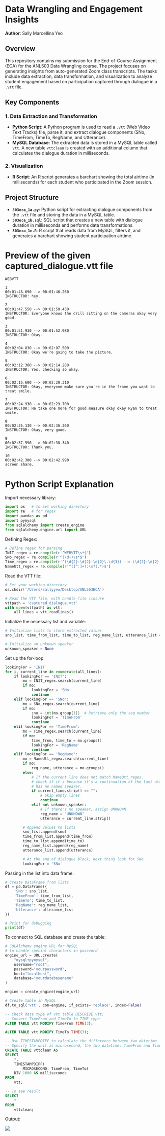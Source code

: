 # Data Wrangling and Engagement Insights

**Author**: Sally Marcellina Yeo  

## Overview

This repository contains my submission for the End-of-Course Assignment (ECA) for the ANL503 Data Wrangling course. The project focuses on generating insights from auto-generated Zoom class transcripts. The tasks include data extraction, data transformation, and visualization to analyze student engagement based on participation captured through dialogue in a `.vtt` file.

## Key Components

### 1. Data Extraction and Transformation
- **Python Script**: A Python program is used to read a `.vtt` (Web Video Text Tracks) file, parse it, and extract dialogue components (SNo, TimeFrom, TimeTo, RegName, and Utterance).
- **MySQL Database**: The extracted data is stored in a MySQL table called `vtt`. A new table `vttclean` is created with an additional column that calculates the dialogue duration in milliseconds.

### 2. Visualization
- **R Script**: An R script generates a barchart showing the total airtime (in milliseconds) for each student who participated in the Zoom session.

## Project Structure

- **`503eca_1a.py`**: Python script for extracting dialogue components from the `.vtt` file and storing the data in a MySQL table.
- **`503eca_1b.sql`**: SQL script that creates a new table with dialogue duration in milliseconds and performs data transformations.
- **`503eca_1c.R`**: R script that reads data from MySQL, filters it, and generates a barchart showing student participation airtime.

# Preview of the given captured_dialogue.vtt file

```plaintext
WEBVTT

1
00:01:45.690 --> 00:01:46.260
INSTRUCTOR: hey.

2
00:01:47.550 --> 00:01:50.430
INSTRUCTOR: Everyone knows the drill sitting on the cameras okay very good.

3
00:01:51.930 --> 00:01:52.980
INSTRUCTOR: Okay.

4
00:02:04.830 --> 00:02:07.500
INSTRUCTOR: Okay we're going to take the picture.

5
00:02:12.360 --> 00:02:14.280
INSTRUCTOR: Yes, checking so okay.

6
00:02:15.600 --> 00:02:20.310
INSTRUCTOR: Okay, everyone make sure you're in the frame you want to treat smile.

7
00:02:24.930 --> 00:02:29.700
INSTRUCTOR: He take one more for good measure okay okay Ryan to treat smile.

8
00:02:35.130 --> 00:02:36.360
INSTRUCTOR: Okay, very good.

9
00:02:37.590 --> 00:02:38.340
INSTRUCTOR: Thank you.

10
00:02:42.300 --> 00:02:42.990
screen share.
```

# Python Script Explanation

Import necessary library:

```python
import os   # to set working directory
import re   # for regex
import pandas as pd
import pymysql
from sqlalchemy import create_engine
from sqlalchemy.engine.url import URL
```
Defining Regex:

```python
# Define regex for parsing
INIT_regex = re.compile(r'^WEBVTT\s*$')
SNo_regex = re.compile(r'^(\d+)\s*$')
Time_regex = re.compile(r'^(\d{2}:\d{2}:\d{2}\.\d{3}) --> (\d{2}:\d{2}:\d{2}\.\d{3})\s*$')
NameUtt_regex = re.compile(r'^([^:]+):\s?(.*)$')
```

Read the VTT file:

```python
# Set your working directory
os.chdir('/Users/sallyyeo/Desktop/ANL503ECA')

# Read the VTT file, with handle file closure
vttpath = 'captured_dialogue.vtt'
with open(vttpath) as vtt:
    all_lines = vtt.readlines()
```

Initialize the necessary list and variable:

```python
# Initialize lists to store extracted values
sno_list, time_from_list, time_to_list, reg_name_list, utterance_list = [], [], [], [], []

# Initialize an unknown speaker
unknown_speaker = None
```

Set up the for-loop:

```python
lookingFor = 'INIT'
for i, current_line in enumerate(all_lines):
    if lookingFor == 'INIT':
        mo = INIT_regex.search(current_line)
        if mo:
            lookingFor = 'SNo'
            continue
    elif lookingFor == 'SNo':
        mo = SNo_regex.search(current_line)
        if mo:
            sno = int(mo.group(1))  # Retrieve only the seq number
            lookingFor = 'TimeFrom'
            continue
    elif lookingFor == 'TimeFrom':
        mo = Time_regex.search(current_line)
        if mo:
            time_from, time_to = mo.groups()
            lookingFor = 'RegName'
            continue
    elif lookingFor == 'RegName':
        mo = NameUtt_regex.search(current_line)
        if mo:
            reg_name, utterance = mo.groups()
        else:
            # If the current line does not match NameUtt_regex,
            # check if it's because it's a continuation of the last utterance or 
            # has no named speaker.
            if current_line.strip() == "":
                # Skip empty lines
                continue
            elif not unknown_speaker:
                # If there's no speaker, assign UNKNOWN
                reg_name = "UNKNOWN"
                utterance = current_line.strip()

        # Append values to lists
        sno_list.append(sno)
        time_from_list.append(time_from)
        time_to_list.append(time_to)
        reg_name_list.append(reg_name)
        utterance_list.append(utterance)

        # At the end of dialogue block, next thing look for SNo
        lookingFor = 'SNo'
```

Passing in the list into data frame:

```python
# Create DataFrame from lists
df = pd.DataFrame({
    'SNo': sno_list,
    'TimeFrom': time_from_list,
    'TimeTo': time_to_list,
    'RegName': reg_name_list,
    'Utterance': utterance_list
})

# Print for debugging
print(df)
```

To connect to SQL database and create the table:

```python
# SQLAlchemy engine URL for MySQL
# to handle special characters in password
engine_url = URL.create(
    "mysql+pymysql",
    username="root",
    password="yourpassword", 
    host="localhost",
    database="yourdatabasename"
)

engine = create_engine(engine_url)

# Create table in MySQL
df.to_sql('vtt', con=engine, if_exists='replace', index=False)
```

```sql
-- Check data type of vtt table DESCRIBE vtt;
-- Convert TimeFrom and TimeTo to TIME type
ALTER TABLE vtt MODIFY TimeFrom TIME(3);

ALTER TABLE vtt MODIFY TimeTo TIME(3);

-- Use TIMESTAMPDIFF to calculate the difference between two datetime
-- Specify the unit as microsecond, the two datetime: TimeFrom and TimeTo
CREATE TABLE vttclean AS
SELECT
	*,
	TIMESTAMPDIFF(
		MICROSECOND, TimeFrom, TimeTo)
	DIV 1000 AS milliseconds
FROM
	vtt;

-- To see result
SELECT
	*
FROM
	vttclean;
```
Output:

![](assets/img/1b_output.png)




